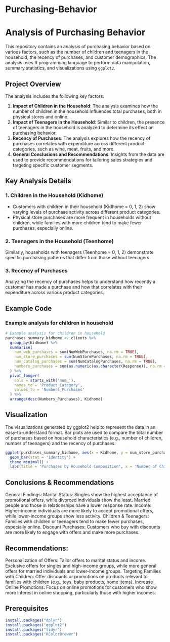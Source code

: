 # Purchasing-Behavior
# Analysis of Purchasing Behavior

This repository contains an analysis of purchasing behavior based on various factors, such as the number of children and teenagers in the household, the recency of purchases, and customer demographics. The analysis uses R programming language to perform data manipulation, summary statistics, and visualizations using `ggplot2`.

## Project Overview

The analysis includes the following key factors:
1. **Impact of Children in the Household**: The analysis examines how the number of children in the household influences total purchases, both in physical stores and online.
2. **Impact of Teenagers in the Household**: Similar to children, the presence of teenagers in the household is analyzed to determine its effect on purchasing behavior.
3. **Recency of Purchases**: The analysis explores how the recency of purchases correlates with expenditure across different product categories, such as wine, meat, fruits, and more.
4. **General Conclusions and Recommendations**: Insights from the data are used to provide recommendations for tailoring sales strategies and targeting specific customer segments.

## Key Analysis Details

### 1. **Children in the Household (Kidhome)**

- Customers with children in their household (Kidhome = 0, 1, 2) show varying levels of purchase activity across different product categories.
- Physical store purchases are more frequent in households without children, while families with more children tend to make fewer purchases, especially online.

### 2. Teenagers in the Household (Teenhome)
Similarly, households with teenagers (Teenhome = 0, 1, 2) demonstrate specific purchasing patterns that differ from those without teenagers.

### 3. Recency of Purchases
Analyzing the recency of purchases helps to understand how recently a customer has made a purchase and how that correlates with their expenditure across various product categories.


## Example Code

### Example analysis for children in household
```r
# Example analysis for children in household
purchases_summary_kidhome <- clients %>%
  group_by(Kidhome) %>%
  summarise(
    num_web_purchases = sum(NumWebPurchases, na.rm = TRUE),
    num_store_purchases = sum(NumStorePurchases, na.rm = TRUE),
    num_catalog_purchases = sum(NumCatalogPurchases, na.rm = TRUE),
    numbers_purchases = sum(as.numeric(as.character(Response)), na.rm = TRUE)
  ) %>%
  pivot_longer(
    cols = starts_with('num_'),
    names_to = 'Product_Category',
    values_to = 'Numbers_Purchases'
  ) %>%
  arrange(desc(Numbers_Purchases), Kidhome)
```

## Visualization
The visualizations generated by ggplot2 help to represent the data in an easy-to-understand format. Bar plots are used to compare the total number of purchases based on household characteristics (e.g., number of children, number of teenagers) and the recency of purchases.
```r
ggplot(purchases_summary_kidhome, aes(x = Kidhome, y = num_store_purchases, fill = as.factor(Kidhome))) +
  geom_bar(stat = 'identity') +
  theme_minimal() +
  labs(title = 'Purchases by Household Composition', x = 'Number of Children', y = 'Store Purchases')
```

## Conclusions & Recommendations
General Findings:
Marital Status: Singles show the highest acceptance of promotional offers, while divorced individuals show the least. Married people and those in relationships have a lower response rate.
Income: Higher-income individuals are more likely to accept promotional offers, while lower-income groups show less activity.
Children & Teenagers: Families with children or teenagers tend to make fewer purchases, especially online.
Discount Purchases: Customers who buy with discounts are more likely to engage with offers and make more purchases.

## Recommendations:
Personalization of Offers: Tailor offers to marital status and income. Exclusive offers for singles and high-income groups, while more general offers for married individuals and lower-income groups.
Targeting Families with Children: Offer discounts or promotions on products relevant to families with children (e.g., toys, baby products, home items).
Increase Online Promotions: Focus on online promotions for customers who show more interest in online shopping, particularly those with higher incomes.

## Prerequisites
```r
install.packages("dplyr")
install.packages("ggplot2")
install.packages("tidyr")
install.packages("RColorBrewer")

```

